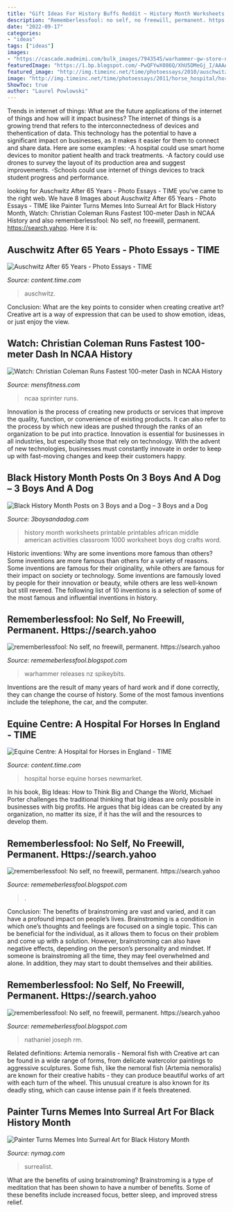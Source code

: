 ```yaml
---
title: "Gift Ideas For History Buffs Reddit ~ History Month Worksheets Printable Printables African Middle American Activities Classroom 1000 Worksheet Boys Dog Crafts Word"
description: "Rememberlessfool: no self, no freewill, permanent. https://search.yahoo"
date: "2022-09-17"
categories:
- "ideas"
tags: ["ideas"]
images:
- "https://cascade.madmimi.com/bulk_images/7943545/warhammer-gw-store-new-releases20191104-31990-1sb2f5u.jpg?1572872560"
featuredImage: "https://1.bp.blogspot.com/-PwQFYwX086Q/XhU5DMeGj_I/AAAAAAAAb98/FDljYklrRTkqqY9VHLgZ0MhGfsipNGc-QCLcBGAsYHQ/w1200-h630-p-k-no-nu/Untitled146.png"
featured_image: "http://img.timeinc.net/time/photoessays/2010/auschwitz/auschwitz_9.jpg"
image: "http://img.timeinc.net/time/photoessays/2011/horse_hospital/horse_hospital_01.jpg"
ShowToc: true
author: "Laurel Powlowski"
---
```



Trends in internet of things: What are the future applications of the internet of things and how will it impact business?
The internet of things is a growing trend that refers to the interconnectedness of devices and thehentication of data. This technology has the potential to have a significant impact on businesses, as it makes it easier for them to connect and share data. Here are some examples: 
-A hospital could use smart home devices to monitor patient health and track treatments. 
-A factory could use drones to survey the layout of its production area and suggest improvements. 
-Schools could use internet of things devices to track student progress and performance.

	

		
looking for Auschwitz After 65 Years - Photo Essays - TIME you've came to the right web. We have 8 Images about Auschwitz After 65 Years - Photo Essays - TIME like Painter Turns Memes Into Surreal Art for Black History Month, Watch: Christian Coleman Runs Fastest 100-meter Dash in NCAA History and also rememberlessfool: No self, no freewill, permanent. https://search.yahoo. Here it is:
		
    
## Auschwitz After 65 Years - Photo Essays - TIME

<img loading=lazy src="http://img.timeinc.net/time/photoessays/2010/auschwitz/auschwitz_9.jpg" onerror="this.onerror=null;this.src='https://tse3.mm.bing.net/th?id=OIP.ROgxM7JRRdx5NB8cZLOdhwHaE5&amp;pid=15.1';" alt="Auschwitz After 65 Years - Photo Essays - TIME">

_Source: content.time.com_

>auschwitz. 

	

Conclusion: What are the key points to consider when creating creative art?
Creative art is a way of expression that can be used to show emotion, ideas, or just enjoy the view.

    
## Watch: Christian Coleman Runs Fastest 100-meter Dash In NCAA History

<img loading=lazy src="https://www.mensjournal.com/wp-content/uploads/mf/christian-coleman-tennessee-sprint.jpg?w=1200&amp;h=630&amp;crop=1" onerror="this.onerror=null;this.src='https://tse2.mm.bing.net/th?id=OIP.t4_u2qE8Fz1Bh4LDSPjZ-QHaD4&amp;pid=15.1';" alt="Watch: Christian Coleman Runs Fastest 100-meter Dash in NCAA History">

_Source: mensfitness.com_

>ncaa sprinter runs. 

	

Innovation is the process of creating new products or services that improve the quality, function, or convenience of existing products. It can also refer to the process by which new ideas are pushed through the ranks of an organization to be put into practice. Innovation is essential for businesses in all industries, but especially those that rely on technology. With the advent of new technologies, businesses must constantly innovate in order to keep up with fast-moving changes and keep their customers happy.

    
## Black History Month Posts On 3 Boys And A Dog – 3 Boys And A Dog

<img loading=lazy src="https://3boysandadog.com/wp-content/uploads/2013/12/Black-History-Month.png" onerror="this.onerror=null;this.src='https://tse4.mm.bing.net/th?id=OIP.uvz8_ODw9Jm_5M9pV53aDgHaJr&amp;pid=15.1';" alt="Black History Month Posts on 3 Boys and a Dog – 3 Boys and a Dog">

_Source: 3boysandadog.com_

>history month worksheets printable printables african middle american activities classroom 1000 worksheet boys dog crafts word. 

	

Historic inventions: Why are some inventions more famous than others?
Some inventions are more famous than others for a variety of reasons. Some inventions are famous for their originality, while others are famous for their impact on society or technology. Some inventions are famously loved by people for their innovation or beauty, while others are less well-known but still revered. 
The following list of 10 inventions is a selection of some of the most famous and influential inventions in history.

    
## Rememberlessfool: No Self, No Freewill, Permanent. Https://search.yahoo

<img loading=lazy src="https://cascade.madmimi.com/bulk_images/7943545/warhammer-gw-store-new-releases20191104-31990-1sb2f5u.jpg?1572872560" onerror="this.onerror=null;this.src='https://tse4.mm.bing.net/th?id=OIP.LtcyYLSKTQfvLyB0aWbDyQHaEc&amp;pid=15.1';" alt="rememberlessfool: No self, no freewill, permanent. https://search.yahoo">

_Source: rememeberlessfool.blogspot.com_

>warhammer releases nz spikeybits. 

	

Inventions are the result of many years of hard work and if done correctly, they can change the course of history. Some of the most famous inventions include the telephone, the car, and the computer.

    
## Equine Centre: A Hospital For Horses In England - TIME

<img loading=lazy src="http://img.timeinc.net/time/photoessays/2011/horse_hospital/horse_hospital_01.jpg" onerror="this.onerror=null;this.src='https://tse2.mm.bing.net/th?id=OIP.-4jaVcfobZR81kg22NHNjAHaE5&amp;pid=15.1';" alt="Equine Centre: A Hospital for Horses in England - TIME">

_Source: content.time.com_

>hospital horse equine horses newmarket. 

	

In his book, Big Ideas: How to Think Big and Change the World, Michael Porter challenges the traditional thinking that big ideas are only possible in businesses with big profits. He argues that big ideas can be created by any organization, no matter its size, if it has the will and the resources to develop them.

    
## Rememberlessfool: No Self, No Freewill, Permanent. Https://search.yahoo

<img loading=lazy src="https://1.bp.blogspot.com/-PwQFYwX086Q/XhU5DMeGj_I/AAAAAAAAb98/FDljYklrRTkqqY9VHLgZ0MhGfsipNGc-QCLcBGAsYHQ/w1200-h630-p-k-no-nu/Untitled146.png" onerror="this.onerror=null;this.src='https://tse3.mm.bing.net/th?id=OIP.DneAUqbzKKqWMlF44skBzQHaD4&amp;pid=15.1';" alt="rememberlessfool: No self, no freewill, permanent. https://search.yahoo">

_Source: rememeberlessfool.blogspot.com_

>. 

	

Conclusion: The benefits of brainstroming are vast and varied, and it can have a profound impact on people’s lives.
Brainstroming is a condition in which one’s thoughts and feelings are focused on a single topic. This can be beneficial for the individual, as it allows them to focus on their problem and come up with a solution. However, brainstroming can also have negative effects, depending on the person’s personality and mindset. If someone is brainstroming all the time, they may feel overwhelmed and alone. In addition, they may start to doubt themselves and their abilities.

    
## Rememberlessfool: No Self, No Freewill, Permanent. Https://search.yahoo

<img loading=lazy src="https://1.bp.blogspot.com/-0pEkuY0Q-RM/Xj4B_f4iipI/AAAAAAAAce8/RV1OFDMI-i8qHaQgYEDvUgvrJB4DRQDCwCLcBGAsYHQ/s1600/Untitled383.png" onerror="this.onerror=null;this.src='https://tse2.mm.bing.net/th?id=OIP.VPMdD8PYzn0xRh5l8rCvCwHaEK&amp;pid=15.1';" alt="rememberlessfool: No self, no freewill, permanent. https://search.yahoo">

_Source: rememeberlessfool.blogspot.com_

>nathaniel joseph rm. 

	

Related definitions: Artemia nemoralis - Nemoral fish with
Creative art can be found in a wide range of forms, from delicate watercolor paintings to aggressive sculptures. Some fish, like the nemoral fish (Artemia nemoralis) are known for their creative habits - they can produce beautiful works of art with each turn of the wheel. This unusual creature is also known for its deadly sting, which can cause intense pain if it feels threatened.

    
## Painter Turns Memes Into Surreal Art For Black History Month

<img loading=lazy src="https://pyxis.nymag.com/v1/imgs/783/7d4/1f37907ef1e50323c302294a7d3ab235e1-17-yesterdaynite-black-history-memes.rsquare.w330.jpg" onerror="this.onerror=null;this.src='https://tse1.mm.bing.net/th?id=OIP.jDTLTFBySkSBI7xnk6B9nAAAAA&amp;pid=15.1';" alt="Painter Turns Memes Into Surreal Art for Black History Month">

_Source: nymag.com_

>surrealist. 

	

What are the benefits of using brainstroming?
Brainstroming is a type of meditation that has been shown to have a number of benefits. Some of these benefits include increased focus, better sleep, and improved stress relief.

